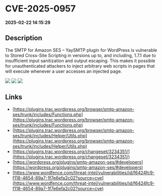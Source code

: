 # CVE-2025-0957

**2025-02-22 14:15:29**

## Description
The SMTP for Amazon SES – YaySMTP plugin for WordPress is vulnerable to Stored Cross-Site Scripting in versions up to, and including, 1.7.1 due to insufficient input sanitization and output escaping. This makes it possible for unauthenticated attackers to inject arbitrary web scripts in pages that will execute whenever a user accesses an injected page.

![](https://img.shields.io/static/v1?label=Score&message=7.2&color=red)
![](https://img.shields.io/static/v1?label=Severity&message=HIGH&color=red)
![](https://img.shields.io/static/v1?label=CWE&message=XSS&color=green)

## Links
- [https://plugins.trac.wordpress.org/browser/smtp-amazon-ses/trunk/includes/Functions.php](https://plugins.trac.wordpress.org/browser/smtp-amazon-ses/trunk/includes/Functions.php)
- [https://plugins.trac.wordpress.org/browser/smtp-amazon-ses/trunk/includes/Helper/Utils.php](https://plugins.trac.wordpress.org/browser/smtp-amazon-ses/trunk/includes/Helper/Utils.php)
- [https://plugins.trac.wordpress.org/changeset/3234351/](https://plugins.trac.wordpress.org/changeset/3234351/)
- [https://wordpress.org/plugins/smtp-amazon-ses/#developers](https://wordpress.org/plugins/smtp-amazon-ses/#developers)
- [https://www.wordfence.com/threat-intel/vulnerabilities/id/f6424fc9-f118-4654-89a7-1f7e6efa2c02?source=cve](https://www.wordfence.com/threat-intel/vulnerabilities/id/f6424fc9-f118-4654-89a7-1f7e6efa2c02?source=cve)

